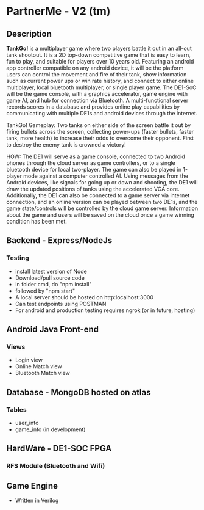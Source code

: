 # PartnerMe - V2 (tm)

## Description

<b>TankGo!</b> is a multiplayer game where two players battle it out in an all-out tank shootout. It is a 2D top-down competitive game that is easy to learn, fun to play,  and suitable for players over 10 years old. Featuring an android app controller compatible on any android device, it will be the platform users can control the movement and fire of their tank, show information such as current power ups or win rate history, and connect to either online multiplayer, local bluetooth multiplayer, or single player game. The DE1-SoC will be the game console, with a graphics accelerator, game engine with game AI, and hub for connection via Bluetooth. A multi-functional server records scores in a database and provides online play capabilities by communicating with multiple DE1s and android devices through the internet.
 
TankGo! Gameplay: Two tanks on either side of the screen battle it out by firing bullets across the screen, collecting power-ups (faster bullets, faster tank, more health) to increase their odds to overcome their opponent. First to destroy the enemy tank is crowned a victory!
 
HOW: The DE1 will serve as a game console, connected to two Android phones through the cloud server as game controllers, or to a single bluetooth device for local two-player. The game can also be played in 1-player mode against a computer controlled AI. Using messages from the Android devices, like signals for going up or down and shooting, the DE1 will draw the updated positions of tanks using the accelerated VGA core. Additionally, the DE1 can also be connected to a game server via internet connection, and an online version can be played between two DE1s, and the game state/controls will be controlled by the cloud game server. Information about the game and users will be saved on the cloud once a game winning condition has been met.


## Backend - Express/NodeJs

### Testing

-   install latest version of Node
-   Download/pull source code
-   in folder cmd, do "npm install"
-   followed by "npm start"
-   A local server should be hosted on http:localhost:3000
-   Can test endpoints using POSTMAN
-   For android and production testing requires ngrok (or in future, hosting)

## Android Java Front-end

### Views
-  Login view
-  Online Match view
-  Bluetooth Match view

## Database - MongoDB hosted on atlas

### Tables
-  user_info
-  game_info (in development)

## HardWare - DE1-SOC FPGA

### RFS Module (Bluetooth and Wifi)


## Game Engine
- Written in Verilog
